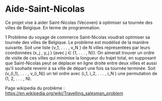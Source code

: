 # Aide-Saint-Nicolas
Ce projet vise à aider Saint-Nicolas (Vecoven) à optimiser sa tournée des villes de
Belgique. En terme de programmation.

1 Problème du voyage de commerce
Saint-Nicolas voudrait optimiser sa tournée des villes de Belgique. Le problème est
modélisé de la manière suivante. Soit une liste {v_1, . . . , v_N } de N villes représentées par
leurs coordonnées (x_j , y_j ) (avec j ∈ {1, . . . , N}). On aimerait trouver un ordre de visite
de ces villes qui minimise la longueur du trajet total, en supposant que Saint-Nicolas peut
se déplacer en ligne droite entre deux villes et aussi qu’il souhaite revenir à sa ville de
départ une fois sa tournée terminée. Soit (v_(i_1), . . . , v_(i_N)) un tel ordre avec (i_1, i_2, . . . , i_N ) une
permutation de (1, 2, . . . , N).

Page wikipedia du problème : https://en.wikipedia.org/wiki/Travelling_salesman_problem 

